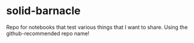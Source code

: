 # solid-barnacle
Repo for notebooks that test various things that I want to share. Using the github-recommended repo name!
